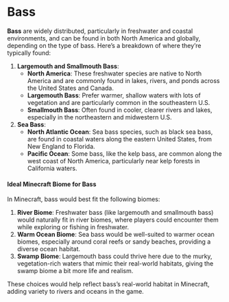 # Bass

**Bass** are widely distributed, particularly in freshwater and coastal environments, and can be found in both North America and globally, depending on the type of bass. Here’s a breakdown of where they’re typically found:

1. **Largemouth and Smallmouth Bass**:
   * **North America**: These freshwater species are native to North America and are commonly found in lakes, rivers, and ponds across the United States and Canada.
   * **Largemouth Bass**: Prefer warmer, shallow waters with lots of vegetation and are particularly common in the southeastern U.S.
   * **Smallmouth Bass**: Often found in cooler, clearer rivers and lakes, especially in the northeastern and midwestern U.S.
2. **Sea Bass**:
   * **North Atlantic Ocean**: Sea bass species, such as black sea bass, are found in coastal waters along the eastern United States, from New England to Florida.
   * **Pacific Ocean**: Some bass, like the kelp bass, are common along the west coast of North America, particularly near kelp forests in California waters.

#### Ideal Minecraft Biome for Bass

In Minecraft, bass would best fit the following biomes:

1. **River Biome**: Freshwater bass (like largemouth and smallmouth bass) would naturally fit in river biomes, where players could encounter them while exploring or fishing in freshwater.
2. **Warm Ocean Biome**: Sea bass would be well-suited to warmer ocean biomes, especially around coral reefs or sandy beaches, providing a diverse ocean habitat.
3. **Swamp Biome**: Largemouth bass could thrive here due to the murky, vegetation-rich waters that mimic their real-world habitats, giving the swamp biome a bit more life and realism.

These choices would help reflect bass’s real-world habitat in Minecraft, adding variety to rivers and oceans in the game.
